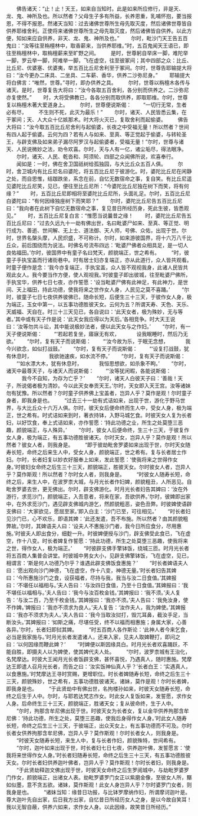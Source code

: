 <!-- { "loadSidebar": true } -->
　　佛告诸天：“止！止！天王，如来自当知时。此是如来所应修行，非是天、龙、鬼、神所及也。所以然者？父母生子多有所益，长养恩重，乳哺怀抱，要当报恩，不得不报恩。然诸天当知：过去诸佛世尊所生母先取灭度，然后诸佛世尊皆自供养耶维舍利。正使将来诸佛世尊所生之母先取灭度，然后诸佛皆自供养。以此方便，知如来应自供养，非天、龙、鬼、神所及也。”
　　尔时，毗沙门天王告五百鬼曰：“汝等往至栴檀林中，取香薪来，当供养耶维。”时，五百鬼闻天王语已，即往至栴檀林中，取栴檀薪来至旷野之间。
　　是时，世尊躬自举床一脚，难陀举一脚，罗云举一脚，阿难举一脚，飞在虚空，往至彼冢间；其中四部之众：比丘、比丘尼、优婆塞、优婆夷，举五百比丘尼舍利至于冢间。尔时，世尊告耶输提大将曰：“汝今更办二床具、二坐具、二车薪、香华，供养二沙弥尼身。”
　　耶输提大将白佛言：“唯然，世尊。”寻时，即办供养之具。
　　尔时，世尊以栴檀木各传与诸天。是时，世尊复告大将曰：“汝今各取五百舍利，各分别而供养之。二沙弥尼亦复使然。”
　　时，大将受佛教已，各各分别而取供养，即取耶维。尔时，世尊复以栴檀木著大爱道身上。
　　尔时，世尊便说斯偈：
　　“一切行无常，生者必有尽，
　　不生则不死，此灭为最乐！”
　　尔时，诸天、人民皆悉云集，在于冢间；天、人大众十亿姟那术。时大将火灭已，复取舍利而起偷婆。
　　佛告大将曰：“汝今取五百比丘尼舍利与起偷婆，长夜之中受福无量！所以然者？世间有四人起于偷婆。云何为四？若有人与如来、至真、等正觉起于偷婆，与转轮圣王，与辟支佛及如来弟子漏尽阿罗汉与起偷婆者，受福无量！”尔时，世尊与诸天、人民说微妙之法，劝令欢喜。尔时，天与人有一亿，诸尘垢尽，得法眼净。
　　尔时，诸天、人民、乾沓和、阿须轮、四部之众闻佛所说，欢喜奉行。
　　闻如是：一时，佛在舍卫国祇树给孤独园，与大比丘众五百人俱。
　　尔时，舍卫城内有比丘尼名曰婆陀，将五百比丘尼于彼游化。时，婆陀比丘尼在闲静之处，而自思惟，结跏跌坐，系念在前，自忆无数宿命之事，复自笑。有比丘尼遥见婆陀比丘尼笑，见已，便往至比丘尼所：“今婆陀比丘尼独在树下而笑，将有何缘？”
　　时，五百比丘尼即相将至婆陀比丘尼所，头面礼足。尔时，五百比丘尼白婆陀曰：“有何因缘独座树下而笑耶？”
　　尔时，婆陀比丘尼告五百比丘尼曰：“我向者在此树下自忆无数宿命之事，复见昔日所经历身，死此生彼，皆悉观见。”
　　时，五百比丘尼复白言：“惟愿当说曩昔之缘！
　　时，婆陀比丘尼告五百比丘尼曰：“过去久远九十一劫有佛出世，名曰毗婆尸如来、至真、等正觉、明行成为、善逝、世间解、无上士、道法御、天人师，号佛、众佑，出现于世。尔时，世界名槃头摩，人民炽盛，不可称计。尔时，如来游彼国界，将十六万八千比丘众，前后围绕而为说法。时佛名号流布四远：‘毗婆尸佛者众相具足，是一切人良佑福田。’尔时，彼国界中有童子名曰梵天，颜貌端正，世之希有。
　　“时，彼童子手执宝盖而行诸街巷中。时有居士妇亦复端正，亦从此道行，众人皆共观看。时童子便作是念：‘我今亦复端正，手执宝盖，众人皆不观视我身，此诸人民皆共观此女人。我今要当作方便，使人观视我。’时彼童子即出彼城，往至毗婆尸佛所，手执宝华，供养七日七夜，亦作誓愿：‘设当毗婆尸佛有此神足，有此神力，是世间、天上福田，持此功德，使我将来之世作女人身，人民见之莫不喜踊。’
　　“尔时，彼童子七日七夜供养彼佛已，随命长短，后便生三十三天，于彼作女人身，极为端正，玉女中第一，以五事功德胜彼天女。云何为五？所谓天寿、天色、天乐、天威福、天自在。时三十三天见已，各自说曰：‘此天女者，极为殊妙，无与等者。’其中或有天子作是说：‘此天女我应得以为天后。’各相竞争。时大天王说曰：‘汝等勿共斗讼，其中能说极妙法者，便以此天女与之作妇。’
　　“尔时，有一天子便说斯偈：
　　“‘若起若复坐，寤寐无有欢，
　　　设我眠睡时，然后乃无欲。’
　　“尔时，复有天子而说斯偈：
　　“‘汝今故为乐，于眠无念想，
　　　我今兴欲念，如似打战鼓。’
　　“尔时，复有天子而说斯偈：
　　“‘设复打战鼓，犹有休息时，
　　　我欲驰速疾，如水流不停。’
　　“尔时，复有天子而说斯偈：
　　“‘如水漂大木，犹有休息时，
　　　我恒思想欲，如杀象不眗。’
　　“尔时，诸天中最尊天子，与诸天人而说斯偈：
　　“‘汝等犹闲暇，各能说斯偈：
　　　我今不自知，为存为亡乎？’
　　“尔时，诸天人白彼天子曰：‘善哉！天子，所说偈者极为清妙。今以此天女奉贡天王。’尔时，天女即入天王宫。汝等诸妹勿有犹豫。所以然者？尔时童子供养佛上宝盖者，岂异人乎？莫作是观！尔时童子身者，即我身是也。
　　“过去三十一劫有式诘如来，出现于世，游化于野马世界，与大比丘众十六万人俱。尔时，彼天女后便命终而生人中，受女人身，极为端正，世之希有。时式诘如来到时，著衣持钵，入野马城乞食。时彼天女人复为长者妇，以好饮食，奉上式诘如来，亦作誓愿：‘持此功德之业，所生之处莫堕三恶趣，颜貌端正，与人殊异。’
　　“尔时，彼女人后便命终，生三十三天，于彼复作女人身，极为端正，有五事功德胜彼诸天。尔时天女，岂异人乎？莫作是观！所以然者？彼女人者，则我身是。
　　“即于彼劫毗舍罗婆如来出现于世，尔时天女随寿长短，命终之后来生人中，受女人身，颜貌端正，世之希有。复与长者居士作妇。尔时，长者妇复以妙衣好服奉上如来，发此誓愿：‘使我将来之世得作女身。’时彼妇女命终之后生三十三天，颜貌端正，胜彼天女。尔时彼女人者，岂异人乎？莫作斯观！所以然者？尔时女人者，则我身是。
　　“时彼女人随寿长短，命终之后，来生人中，在波罗柰大城，与月光长者作妇婢，颜貌粗丑，人所恶见。自毗舍罗婆去世，更无佛出。尔时，辟支佛游化。时月光长者妇告其婢曰：‘汝在外游行，求觅沙门，颜貌端正，入吾意者，将来在家，吾欲供养。’尔时，彼婢即出家中，在外求觅沙门，遇见辟支佛城内游乞，然颜貌粗恶，姿色丑弊。时彼婢使语辟支佛曰：‘大家欲见，愿屈至家。’即入白主：‘沙门已至，可往相见。’
　　“时长者妇见沙门已，心不欢乐，即语其婢：‘此还发遣，吾不布施。所以然者？由其颜貌粗弊故。’尔时，其婢语夫人曰：‘设夫人不惠施沙门者，我今日所应食分，尽用惠施。’时彼夫人即出食分，细麨一升。时彼婢便授与沙门，辟支佛受此食已，飞在虚空，作十八变。时长者婢复作誓愿：‘持此功德，所生之处莫堕三恶趣，使我将来之世，得作女人，极为端正。’
　　“时彼辟支佛手擎钵饭，绕城三匝。时月光长者将五百商人集普会讲堂。时彼城中男女大小，见辟支佛擎钵饭，飞在虚空，见已，相谓言：‘斯是何人功德乃尔乎？谁遇此辟支佛饭食惠施？’
　　“时长者婢语夫人曰：‘愿出观向沙门神德，飞在虚空，作十八变，神德无量。’时长者妇告其婢曰：‘今所惠施沙门之食，设获福者，尽持与我，我当与汝二日食值。’其婢报曰：‘不堪任以福相与。’夫人告曰：‘与汝四日食值，乃至十日食值。’其婢报曰：‘我不堪任以福相与。’夫人告曰：‘我今与汝百枚金钱。’其婢报曰：‘我不须。’夫人复告：‘与汝二百，乃至千枚金钱。’其婢报曰：‘我亦不须。’夫人告曰：‘我免汝身，使不作婢。’婢报曰：‘我亦不须求为良人。’夫人复告：‘汝作夫人，我为婢使。’其婢报曰：‘我亦不须求为夫人。’夫人告曰：‘我今当取汝挝打，毁兀耳鼻，截汝手足，当断汝头。’其婢报曰：‘如斯之痛，尽堪任受，终不以福而相惠施；身属大家，心善各异。’尔时，长者妇即挝其婢。
　　“时五百商人各作斯论：‘此神人者今来乞食，必当是我家施与。’时月光长者发遣诸人，还来入家，见夫人取婢鞭打，即问之曰：‘以何因缘而鞭此婢？’
　　“时婢便以斯因缘具白。时月光长者欢喜踊跃，不能自胜，即摄夫人以为婢使，使其婢代夫人处。
　　“尔时，波罗柰城有王治化，名梵摩达。时彼大王闻月光长者饭辟支佛，甚怀喜悦，乃遇真人，随时惠施。梵摩达王即遣人召月光长者，而告之曰：‘汝实饭神仙真人乎？’长者白王：‘实遇真人，以食惠施。’时梵摩达王寻时赏赐，更增职位。时长者婢随寿长短，命终之后生三十三天，颜貌殊妙，世之希有，五事功德胜彼诸天。诸妹，莫作是观！尔时长者婢，即我身是也。
　　“于此贤劫中有佛出世，名拘楼孙如来，时彼天女随寿长短，命终之后生于人中。尔时，与耶若达梵志作女。时此女人复饭如来，发誓愿，求作女人身。后命终生三十三天，颜貌端正，胜诸天女；复从彼命终，生于人中。
　　“尔时，拘那含牟尼佛出现于世。时彼天女为长者女，复以金华供养拘那含牟尼佛：‘持此功德，所生之处，莫堕三恶趣，使我后身得作女人身。’时此女人随寿长短，命终之后生三十三天，于彼端正，出众天女上，有五事功德而不可及。尔时长者女供养拘那含牟尼佛，岂异人乎？莫作斯观！尔时长者女人，则我身是。
　　“时彼天女随寿长短，来生人中，复与长者作妇，颜貌殊特，世间希有。
　　“尔时，迦叶如来出现于世，时长者妇七日七夜，供养迦叶佛，发誓愿言：‘使我将来世得作女人身。’时长者妇随寿长短，命终之后生三十三天，有五事功德胜彼天女。尔时长者妇供养迦叶佛者，岂异人乎？莫作斯观！尔时长者妇，则我身是。
　　“于此贤劫释迦文佛出现于世，时彼天女命终之后生罗阅城中，与劫毗罗婆罗门作女，颜貌端正，出诸女人表。劫毗罗婆罗门女正以紫磨金像，至彼女人所，黮如似墨，意不贪五欲。诸妹，莫作斯观！此女人身岂异人乎？尔时婆罗门女者，则我身是也。
　　“诸妹当知：缘昔日功报，与比钵罗摩纳作妇，所谓摩诃迦叶是。尊大迦叶先自出家，后日我方出家，自忆昔日所经历女人之身，是以今故自笑耳！我以无智自蔽，供养六如来，求作女人身。以此因缘，故笑昔日所经历。”
